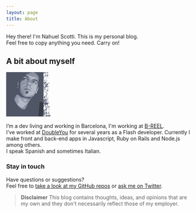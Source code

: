 ```yaml
---
layout: page
title: About
---
```


<p class="message">
  Hey there! I'm Nahuel Scotti. This is my personal blog.<br/>Feel free to copy anything you need. Carry on!
</p>

## A bit about myself

![singuerinc](/public/images/singuerinc.png)

I’m a dev living and working in Barcelona, I'm working at <a href="http://www.b-reel.com" target="_blank">B-REEL</a>.<br/>I’ve worked at <a href="http://www.doubleyou.com" target="_blank">DoubleYou</a> for several years as a Flash developer. Currently I make front and back-end apps in Javascript, Ruby on Rails and Node.js among others.<br/>I speak Spanish and sometimes Italian.

### Stay in touch

Have questions or suggestions?<br/>Feel free to [take a look at my GitHub repos](https://github.com/singuerinc) or [ask me on Twitter](https://twitter.com/singuerinc).

> **Disclaimer**
> This blog contains thoughts, ideas, and opinions that are my own and they don't necessarily reflect those of my employer.